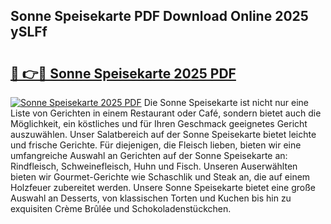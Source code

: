 ## Sonne Speisekarte PDF Download Online 2025 ySLFf

# <h2><a href="http://gc8psc.nevu.top/?p=Sonne+Speisekarte">🔗 👉🔴 Sonne Speisekarte 2025 PDF</a></h2>

[![Sonne Speisekarte 2025 PDF](https://i.imgur.com/dBaPXMq.png)](http://gc8psc.nevu.top/?p=Sonne+Speisekarte)
Die Sonne Speisekarte ist nicht nur eine Liste von Gerichten in einem Restaurant oder Café, sondern bietet auch die Möglichkeit, ein köstliches und für Ihren Geschmack geeignetes Gericht auszuwählen. Unser Salatbereich auf der Sonne Speisekarte bietet leichte und frische Gerichte. Für diejenigen, die Fleisch lieben, bieten wir eine umfangreiche Auswahl an Gerichten auf der Sonne Speisekarte an: Rindfleisch, Schweinefleisch, Huhn und Fisch. Unseren Auserwählten bieten wir Gourmet-Gerichte wie Schaschlik und Steak an, die auf einem Holzfeuer zubereitet werden. Unsere Sonne Speisekarte bietet eine große Auswahl an Desserts, von klassischen Torten und Kuchen bis hin zu exquisiten Crème Brûlée und Schokoladenstückchen.
